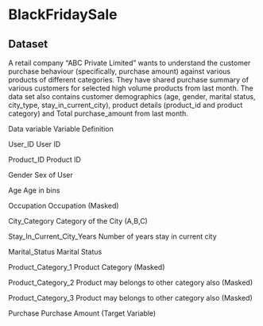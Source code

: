 # BlackFridaySale

## Dataset

A retail company “ABC Private Limited” wants to understand the customer purchase behaviour (specifically, purchase amount) 
against various products of different categories. They have shared purchase summary of various customers for selected high volume products from last month.
The data set also contains customer demographics (age, gender, marital status, city_type, stay_in_current_city), product details 
(product_id and product category) and Total purchase_amount from last month.


Data variable
Variable	Definition

User_ID	User ID

Product_ID	Product ID

Gender	Sex of User

Age	Age in bins

Occupation	Occupation (Masked)

City_Category	Category of the City (A,B,C)

Stay_In_Current_City_Years	Number of years stay in current city

Marital_Status	Marital Status

Product_Category_1	Product Category (Masked)

Product_Category_2	Product may belongs to other category also (Masked)

Product_Category_3	Product may belongs to other category also (Masked)

Purchase	Purchase Amount (Target Variable)

